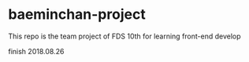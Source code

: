 # baeminchan-project

This repo is the team project of FDS 10th for learning front-end develop

finish 2018.08.26
